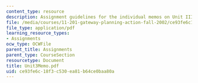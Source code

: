 ```yaml
---
content_type: resource
description: Assignment guidelines for the individual memos on Unit III will are below
file: /media/courses/11-201-gateway-planning-action-fall-2002/ce93fe6c18f3c530ea81b64ce0baa80a_Unit3Memo.pdf
file_type: application/pdf
learning_resource_types:
- Assignments
ocw_type: OCWFile
parent_title: Assignments
parent_type: CourseSection
resourcetype: Document
title: Unit3Memo.pdf
uid: ce93fe6c-18f3-c530-ea81-b64ce0baa80a
---
```

